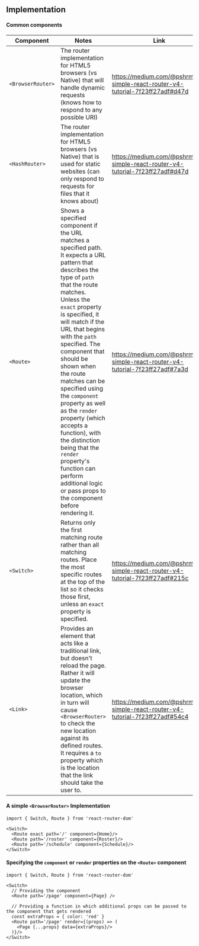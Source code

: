 ## Implementation

#### Common components
| Component | Notes | Link |
|---------------|-------------------------------------|----------------------------|
| `<BrowserRouter>` | The router implementation for HTML5 browsers (vs Native) that will handle dynamic requests (knows how to respond to any possible URI) | https://medium.com/@pshrmn/a-simple-react-router-v4-tutorial-7f23ff27adf#d47d |
| `<HashRouter>` | The router implementation for HTML5 browsers (vs Native) that is used for static websites (can only respond to requests for files that it knows about) | https://medium.com/@pshrmn/a-simple-react-router-v4-tutorial-7f23ff27adf#d47d |
| `<Route>` | Shows a specified component if the URL matches a specified path. It expects a URL pattern that describes the type of `path` that the route matches. Unless the `exact` property is specified, it will match if the URL that begins with the `path` specified. The component that should be shown when the route matches can be specified using the `component` property as well as the `render` property (which accepts a function), with the distinction being that the `render` property's function can perform additional logic or pass props to the component before rendering it. | https://medium.com/@pshrmn/a-simple-react-router-v4-tutorial-7f23ff27adf#7a3d |
| `<Switch>` | Returns only the first matching route rather than all matching routes. Place the most specific routes at the top of the list so it checks those first, unless an `exact` property is specified. | https://medium.com/@pshrmn/a-simple-react-router-v4-tutorial-7f23ff27adf#215c |
| `<Link>` | Provides an element that acts like a traditional link, but doesn't reload the page. Rather it will update the browser location, which in turn will cause `<BrowserRouter>` to check the new location against its defined routes. It requires a `to` property which is the location that the link should take the user to. | https://medium.com/@pshrmn/a-simple-react-router-v4-tutorial-7f23ff27adf#54c4 |

#### A simple `<BrowserRouter>` Implementation
```
import { Switch, Route } from 'react-router-dom'

<Switch>
  <Route exact path='/' component={Home}/>
  <Route path='/roster' component={Roster}/>
  <Route path='/schedule' component={Schedule}/>
</Switch>
```

#### Specifying the `component` or `render` properties on the `<Route>` component
```
import { Switch, Route } from 'react-router-dom'

<Switch>
  // Providing the component
  <Route path='/page' component={Page} />
  
  // Providing a function in which additional props can be passed to the component that gets rendered
  const extraProps = { color: 'red' }
  <Route path='/page' render={(props) => (
    <Page {...props} data={extraProps}/>
  )}/>
</Switch>
```

